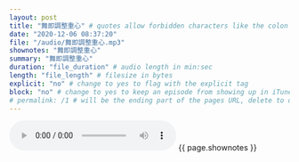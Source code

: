 ```yaml
---
layout: post
title: "舞即調整重心" # quotes allow forbidden characters like the colon
date: "2020-12-06 08:37:20"
file: "/audio/舞即調整重心.mp3"
shownotes: "舞即調整重心"
summary: "舞即調整重心"
duration: "file_duration" # audio length in min:sec
length: "file_length" # filesize in bytes
explicit: "no" # change to yes to flag with the explicit tag
block: "no" # change to yes to keep an episode from showing up in iTunes
# permalink: /1 # will be the ending part of the pages URL, delete to default to the title
---
```


<audio controls>
<source src="{{site.url}}{{site.baseurl}}{{ page.file }}" type="audio/x-mp3">
Your browser does not support the audio element.
</audio>
{{ page.shownotes }}
